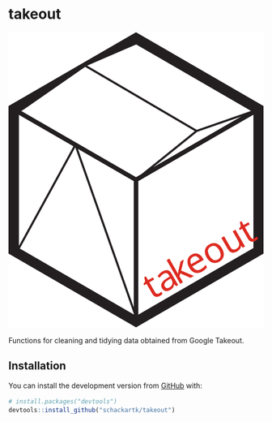 
<!-- README.md is generated from README.Rmd. Please edit that file -->

# takeout

<!-- badges: start -->

<!-- badges: end -->

![](man/figures/takeout_v1.svg)

Functions for cleaning and tidying data obtained from Google Takeout.

## Installation

You can install the development version from
[GitHub](https://github.com/) with:

``` r
# install.packages("devtools")
devtools::install_github("schackartk/takeout")
```
